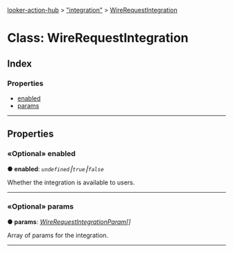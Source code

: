 [looker-action-hub](../README.md) > ["integration"](../modules/_integration_.md) > [WireRequestIntegration](../classes/_integration_.wirerequestintegration.md)



# Class: WireRequestIntegration

## Index

### Properties

* [enabled](_integration_.wirerequestintegration.md#enabled)
* [params](_integration_.wirerequestintegration.md#params)



---
## Properties
<a id="enabled"></a>

### «Optional» enabled

**●  enabled**:  *`undefined`⎮`true`⎮`false`* 




Whether the integration is available to users.




___

<a id="params"></a>

### «Optional» params

**●  params**:  *[WireRequestIntegrationParam](_integration_param_.wirerequestintegrationparam.md)[]* 




Array of params for the integration.




___



